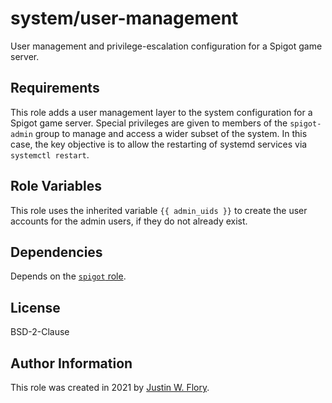 system/user-management
======================

User management and privilege-escalation configuration for a Spigot game server.


Requirements
------------

This role adds a user management layer to the system configuration for a Spigot game server.
Special privileges are given to members of the `spigot-admin` group to manage and access a wider subset of the system.
In this case, the key objective is to allow the restarting of systemd services via `systemctl restart`.


Role Variables
--------------

This role uses the inherited variable `{{ admin_uids }}` to create the user accounts for the admin users, if they do not already exist.


Dependencies
------------

Depends on the [`spigot` role](https://github.com/CrystalCraftMC/infrastructure/tree/master/roles/spigot).


License
-------

BSD-2-Clause


Author Information
------------------

This role was created in 2021 by [Justin W. Flory](https://jwf.io/).
